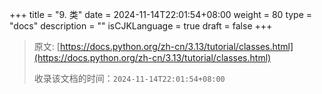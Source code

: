 +++
title = "9. 类"
date = 2024-11-14T22:01:54+08:00
weight = 80
type = "docs"
description = ""
isCJKLanguage = true
draft = false
+++

> 原文: [https://docs.python.org/zh-cn/3.13/tutorial/classes.html](https://docs.python.org/zh-cn/3.13/tutorial/classes.html)
>
> 收录该文档的时间：`2024-11-14T22:01:54+08:00`
